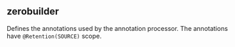 ## zerobuilder

Defines the annotations used by the annotation processor.
The annotations have `@Retention(SOURCE)` scope.
